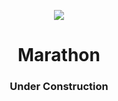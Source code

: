 <p align="center">
    <img src="https://github.com/HyperPolygon64/Marathon/blob/master/logo_small.png" />
</p>

<h1 align="center">Marathon</h1>

<h3 align="center">Under Construction</h3>